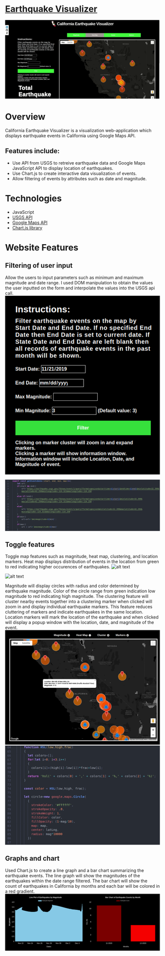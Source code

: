 # [Earthquake Visualizer](https://lamvu1.github.io/Earthquake-Visualization/)

![alt text](https://github.com/LamVu1/Earthquake-Visualization/blob/master/src/assets/Peek%202019-12-14%2020-01.gif)

# Overview
California Earthquake Visualizer is a visualization web-application which displays earthquake events in California using Google Maps API.

## Features include:
- Use API from USGS to retreive earthquake data and Google Maps JavaScript API to display location of earthquakes.
- Use Chart.js to create interactive data visualization of events.
- Allow filtering of events by attributes such as date and magnitude.

# Technologies
- JavaScript
- [USGS API](https://earthquake.usgs.gov/fdsnws/event/1/)
- [Google Maps API](https://developers.google.com/maps/documentation/javascript/tutorial)
- [Chart.js library](https://www.chartjs.org/)


# Website Features
## Filtering of user input
Allow the users to input parameters such as minimum and maximum magnitude and date range. I used DOM manipulation to obtain the values the user inputted on the form and interpolate the values into the USGS api call.
![alt text](https://github.com/LamVu1/Earthquake-Visualization/blob/master/src/assets/Instructions.png)


![alt text](https://github.com/LamVu1/Earthquake-Visualization/blob/master/src/assets/filtering.png)


## Toggle features
Toggle map features such as magnitude, heat map, clustering, and location markers. Heat map displays distribution of events in the location from green to red indicating higher occurences of earthquakes.
![alt text](https://app-ecommerce-seeds.s3-us-west-1.amazonaws.com/Heatmap.png)


![alt text](https://app-ecommerce-seeds.s3-us-west-1.amazonaws.com/magnitude.png)

Magnitude will display circles with radius and color determined by earthquake magnitude. Color of the circle range from green indication low magnitude to red indicating high magnitude. The clustering feature will cluster nearby events together into a clustering marker when clicked will zoom in and display individual earthquake markers. This feature reduces cluttering of markers and indicate earthquakes in the same location. Location markers will mark the location of the earthquake and when clicked will display a popup window with the location, date, and magnitude of the event.
![alt text](https://github.com/LamVu1/Earthquake-Visualization/blob/master/src/assets/map.png)
![alt text](https://github.com/LamVu1/Earthquake-Visualization/blob/master/src/assets/circlecolors.png)

## Graphs and chart
Used Chart.js to create a line graph and a bar chart summarizing the earthquake events. The line graph will show the magnitudes of the earthquakes within the date range filtered. The bar chart will show the count of earthquakes in California by months and each bar will be colored in a red gradient.
![alt text](https://github.com/LamVu1/Earthquake-Visualization/blob/master/src/assets/graphs.png)
